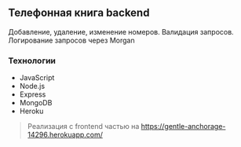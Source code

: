 ## Телефонная книга backend

Добавление, удаление, изменение номеров.
Валидация запросов.
Логирование запросов через Morgan

### Технологии 

- JavaScript
- Node.js
- Express
- MongoDB
- Heroku

> Реализация с frontend частью на https://gentle-anchorage-14296.herokuapp.com/